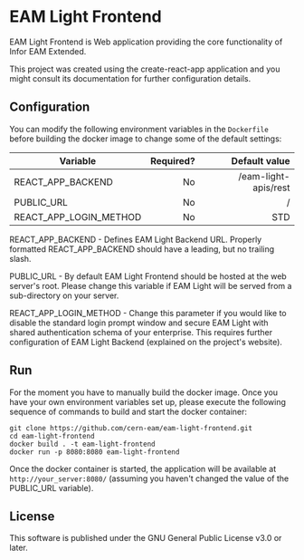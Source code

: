 # EAM Light Frontend
EAM Light Frontend is Web application providing the core functionality of Infor EAM Extended. 

This project was created using the create-react-app application and you might consult its documentation for further configuration details. 

## Configuration
You can modify the following environment variables in the `Dockerfile` before building the docker image to change some of the default settings:

| Variable        | Required?  | Default value |
| ------------- | -----:|---------:|
| REACT_APP_BACKEND           | No | /eam-light-apis/rest |
| PUBLIC_URL         | No | / |
| REACT_APP_LOGIN_METHOD | No | STD |

REACT_APP_BACKEND - Defines EAM Light Backend URL. Properly formatted REACT_APP_BACKEND should have a leading, but no trailing slash. 

PUBLIC_URL - By default EAM Light Frontend should be hosted at the web server's root. Please change this variable if EAM Light will be served from a sub-directory on your server.  

REACT_APP_LOGIN_METHOD - Change this parameter if you would like to disable the standard login prompt window and secure EAM Light with shared authentication schema of your enterprise. This requires further configuration of EAM Light Backend (explained on the project's website).

## Run


For the moment you have to manually build the docker image. Once you have your own environment variables set up, please execute the following sequence of commands to build and start the docker container:
```
git clone https://github.com/cern-eam/eam-light-frontend.git
cd eam-light-frontend
docker build . -t eam-light-frontend
docker run -p 8080:8080 eam-light-frontend
``` 

Once the docker container is started, the application will be available at `http://your_server:8080/` (assuming you haven't changed the value of the PUBLIC_URL variable). 

## License
This software is published under the GNU General Public License v3.0 or later.